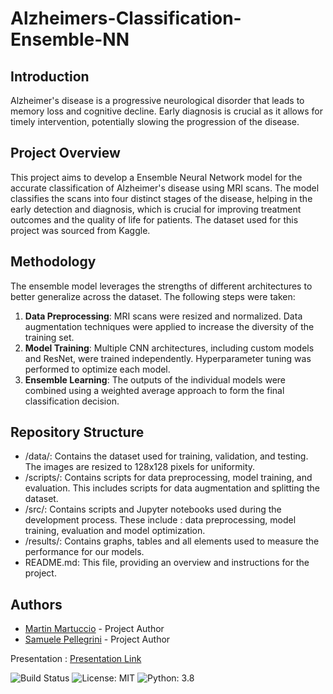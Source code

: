 # Alzheimers-Classification-Ensemble-NN

## Introduction
Alzheimer's disease is a progressive neurological disorder that leads to memory loss and cognitive decline. Early diagnosis is crucial as it allows for timely intervention, potentially slowing the progression of the disease.

## Project Overview
This project aims to develop a Ensemble Neural Network model for the accurate classification of Alzheimer's disease using MRI scans. The model classifies the scans into four distinct stages of the disease, helping in the early detection and diagnosis, which is crucial for improving treatment outcomes and the quality of life for patients. The dataset used for this project was sourced from Kaggle.

## Methodology
The ensemble model leverages the strengths of different architectures to better generalize across the dataset. The following steps were taken:

1. **Data Preprocessing**: MRI scans were resized and normalized. Data augmentation techniques were applied to increase the diversity of the training set.
2. **Model Training**: Multiple CNN architectures, including custom models and ResNet, were trained independently. Hyperparameter tuning was performed to optimize each model.
3. **Ensemble Learning**: The outputs of the individual models were combined using a weighted average approach to form the final classification decision.

## Repository Structure

- /data/: Contains the dataset used for training, validation, and testing. The images are resized to 128x128 pixels for uniformity.
- /scripts/: Contains scripts for data preprocessing, model training, and evaluation. This includes scripts for data augmentation and splitting the dataset.
- /src/: Contains scripts and Jupyter notebooks used during the development process. These include : data preprocessing, model training, evaluation and model optimization.
- /results/: Contains graphs, tables and all elements used to measure the performance for our models.
- README.md: This file, providing an overview and instructions for the project.

## Authors

- [Martin Martuccio](https://github.com/Martin-Martuccio) - Project Author
- [Samuele Pellegrini](https://github.com/PSamK) - Project Author

Presentation : [Presentation Link](results/Presentation.pdf)

![Build Status](https://img.shields.io/badge/build-passing-brightgreen)
![License: MIT](https://img.shields.io/badge/License-MIT-yellow.svg)
![Python: 3.8](https://img.shields.io/badge/Python-3.8-blue.svg)
